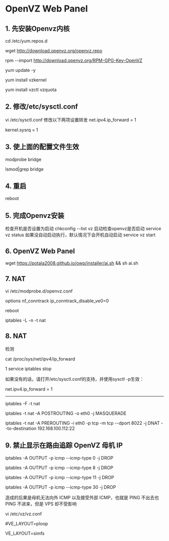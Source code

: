 # OpenVZ Web Panel

## 1. 先安装Openvz内核

cd /etc/yum.repos.d

wget http://download.openvz.org/openvz.repo

rpm --import http://download.openvz.org/RPM-GPG-Key-OpenVZ

yum update -y

yum install vzkernel

yum install vzctl vzquota


## 2. 修改/etc/sysctl.conf

vi /etc/sysctl.conf
修改以下两项设置转发
net.ipv4.ip_forward = 1

kernel.sysrq = 1


## 3. 使上面的配置文件生效

modprobe bridge

lsmod|grep bridge


## 4. 重启

reboot


## 5. 完成Openvz安装

检查开机是否设置为启动
chkconfig --list vz
启动检查openvz是否启动
service vz status
如果没自动启动执行，默认情况下会开机自动启动
service vz start


## 6. OpenVZ Web Panel

wget https://potala2008.github.io/owp/installer/ai.sh && sh ai.sh

## 7. NAT

vi /etc/modprobe.d/openvz.conf

options nf_conntrack ip_conntrack_disable_ve0=0

reboot

iptables -L -n -t nat

## 8. NAT
检测

cat /proc/sys/net/ipv4/ip_forward

1
service iptables stop

如果没有的话，请打开/etc/sysctl.conf的支持，并使用sysctl -p生效：

net.ipv4.ip_forward = 1

-----------------------------------
iptables -F -t nat

iptables -t nat -A POSTROUTING -o eth0 -j MASQUERADE

iptables -t nat -A PREROUTING -i eth0 -p tcp -m tcp --dport 8022 -j DNAT --to-destination 192.168.100.112:22

## 9. 禁止显示在路由追踪 OpenVZ 母机 IP 

iptables -A OUTPUT -p icmp  --icmp-type 0 -j DROP

iptables -A OUTPUT -p icmp  --icmp-type 8 -j DROP

iptables -A OUTPUT -p icmp  --icmp-type 11 -j DROP

iptables -A OUTPUT -p icmp  --icmp-type 30 -j DROP

造成的后果是母机无法向外 ICMP 以及接受外部 ICMP，也就是 PING 不出去也 PING 不进来，但是 VPS 却不受影响

vi /etc/vz/vz.conf

#VE_LAYOUT=ploop

VE_LAYOUT=simfs
